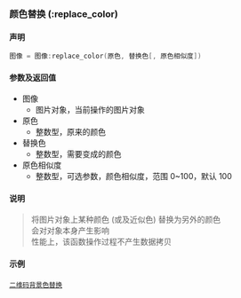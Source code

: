 ### 颜色替换 \(**:replace\_color**\)


#### 声明
```lua
图像 = 图像:replace_color(原色, 替换色[, 原色相似度])
```


#### 参数及返回值
- 图像
    - 图片对象，当前操作的图片对象
- 原色
    - 整数型，原来的颜色
- 替换色
    - 整数型，需要变成的颜色
- 原色相似度
    - 整数型，可选参数，颜色相似度，范围 0~100，默认 100


#### 说明
> 将图片对象上某种颜色 (或及近似色) 替换为另外的颜色  
> 会对对象本身产生影响  
> 性能上，该函数操作过程不产生数据拷贝  


#### 示例  
[`二维码背景色替换`](/Handbook/utils/utils.qr_encode.md)  

